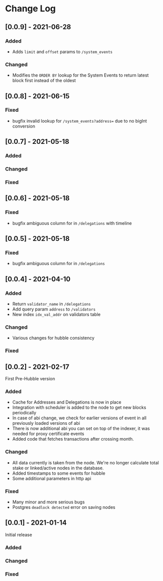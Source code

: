 # Change Log

## [0.0.9] - 2021-06-28
### Added
- Adds `limit` and `offset` params to `/system_events`
### Changed
- Modifies the `ORDER BY` lookup for the System Events to return latest block first instead of the oldest

## [0.0.8] - 2021-06-15
### Fixed
- bugfix invalid lookup for `/system_events?address=` due to no bigInt conversion

## [0.0.7] - 2021-05-18
### Added
### Changed
### Fixed

## [0.0.6] - 2021-05-18
### Fixed
- bugfix ambiguous column for in `/delegations` with timeline

## [0.0.5] - 2021-05-18
### Fixed
- bugfix ambiguous column for in `/delegations`

## [0.0.4] - 2021-04-10
### Added
- Return `validator_name` in `/delegations`
- Add query param `address` to `/validators`
- New index `idx_val_addr` on validators table

### Changed
- Various changes for hubble consistency
### Fixed

## [0.0.2] - 2021-02-17

First Pre-Hubble version

### Added
- Cache for Addresses and Delegations is now in place
- Integration with scheduler is added to the node to get new blocks periodically
- In case of abi change, we check for earlier versions of event in all previously loaded versions of abi
- There is now additional abi you can set on top of the indexer, it was needed for proxy certificate events
- Added code that fetches transactions after crossing month.

### Changed
- All data currently is taken from the node. We're no longer calculate total stake or linked/active nodes in the database.
- Added timestamps to some events for hubble
- Some additional parameters in http api

### Fixed
- Many minor and more serious bugs
- Postgres `deadlock detected` error on saving nodes


## [0.0.1] - 2021-01-14

Initial release

### Added
### Changed
### Fixed

